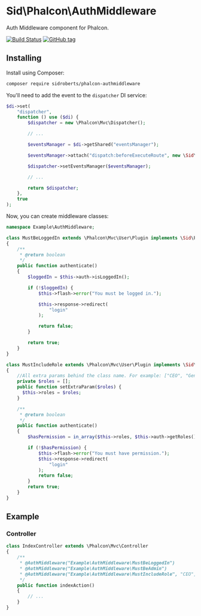 Sid\Phalcon\AuthMiddleware
==========================

Auth Middleware component for Phalcon.



[![Build Status](https://travis-ci.org/SidRoberts/phalcon-authmiddleware.svg?branch=master)](https://travis-ci.org/SidRoberts/phalcon-authmiddleware)
[![GitHub tag](https://img.shields.io/github/tag/sidroberts/phalcon-authmiddleware.svg?maxAge=2592000)]()



## Installing ##

Install using Composer:

```bash
composer require sidroberts/phalcon-authmiddleware
```

You'll need to add the event to the `dispatcher` DI service:

```php
$di->set(
	"dispatcher",
	function () use ($di) {
        $dispatcher = new \Phalcon\Mvc\Dispatcher();

        // ...

        $eventsManager = $di->getShared("eventsManager");

        $eventsManager->attach("dispatch:beforeExecuteRoute", new \Sid\Phalcon\AuthMiddleware\Event());

        $dispatcher->setEventsManager($eventsManager);

        // ...

        return $dispatcher;
    },
    true
);
```

Now, you can create middleware classes:

```php
namespace Example\AuthMiddleware;

class MustBeLoggedIn extends \Phalcon\Mvc\User\Plugin implements \Sid\Phalcon\AuthMiddleware\MiddlewareInterface
{
    /**
     * @return boolean
     */
    public function authenticate()
    {
        $loggedIn = $this->auth->isLoggedIn();

        if (!$loggedIn) {
            $this->flash->error("You must be logged in.");

            $this->response->redirect(
                "login"
            );

            return false;
        }

        return true;
    }
}

class MustIncludeRole extends \Phalcon\Mvc\User\Plugin implements \Sid\Phalcon\AuthMiddleware\MiddlewareInterface,\Sid\Phalcon\AuthMiddleware\MiddlewareParamInterface
{
    //All extra params behind the class name. For example: ["CEO", "GeneralManager"] as example below
    private $roles = [];
    public function setExtraParam($roles) {
      $this->roles = $roles;
    }

    /**
     * @return boolean
     */
    public function authenticate()
    {
        $hasPermission = in_array($this->roles, $this->auth->getRoles()) ;

        if (!$hasPermission) {
            $this->flash->error("You must have permission.");
            $this->response->redirect(
                "login"
            );
            return false;
        }
        return true;
    }
}
```



## Example ##

### Controller ###

```php
class IndexController extends \Phalcon\Mvc\Controller
{
    /**
     * @AuthMiddleware("Example\AuthMiddleware\MustBeLoggedIn")
     * @AuthMiddleware("Example\AuthMiddleware\MustBeAdmin")
     * @AuthMiddleware("Example\AuthMiddleware\MustIncludeRole", "CEO", "GeneralManager")
     */
    public function indexAction()
    {
    	// ...
    }
}
```
